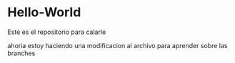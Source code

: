 # Hello-World
Este es el repositorio para calarle

ahoria estoy haciendo una modificacion al archivo para aprender sobre las branches
